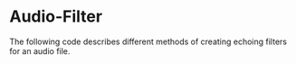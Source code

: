 # Audio-Filter
 The following code describes different methods of creating echoing filters for an audio file.
